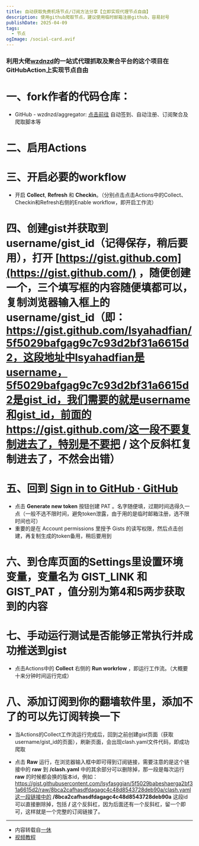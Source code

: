 ```yaml
---
title: 自动获取免费机场节点/订阅方法分享【立即实现代理节点自由】
description: 使用github爬取节点，建议使用临时邮箱注册github，容易封号
publishDate: 2025-04-09
tags:
  - 节点
ogImage: /social-card.avif
---
```

### 利用大佬[wzdnzd](https://github.com/wzdnzd)的一站式代理抓取及聚合平台的这个项目在GitHubAction上实现节点自由

# 一、fork作者的代码仓库：

- GitHub - wzdnzd/aggregator: [点击前往](https://github.com/wzdnzd/aggregator) 自动签到、自动注册、订阅聚合及爬取脚本等

# 二、启用Actions

# 三、开启必要的workflow
- 开启 **Collect**, **Refresh** 和 **Checkin**。（分别点击点击Actions中的Collect、Checkin和Refresh右侧的Enable workflow，即开启工作流）

# 四、创建gist并获取到username/gist_id（记得保存，稍后要用），打开 [https://gist.github.com](https://gist.github.com/) ，随便创建一个，三个填写框的内容随便填都可以，复制浏览器输入框上的username/gist_id（即：https://gist.github.com/lsyahadfian/5f5029bafgag9c7c93d2bf31a6615d2，这段地址中lsyahadfian是username，5f5029bafgag9c7c93d2bf31a6615d2是gist_id，我们需要的就是username和gist_id，前面的https://gist.github.com/这一段不要复制进去了，特别是不要把 / 这个反斜杠复制进去了，不然会出错）

# 五、回到 [Sign in to GitHub · GitHub](https://yixiu.icu/2024/11/07/zidongjiedian/)

- 点击 **Generate new token** 按钮创建  PAT 。名字随便填，过期时间选得久一点（一般不选不限时间，避免token泄露，由于用的是临时邮箱注册，选不限时间也可）
- 重要的是在 Account permissions 里授予 Gists 的读写权限，然后点击创建，再复制生成的token备用，稍后要用到

# 六、到仓库页面的Settings里设置环境变量，变量名为 **GIST_LINK** 和 **GIST_PAT** ，值分别为第4和5两步获取到的内容

# 七、手动运行测试是否能够正常执行并成功推送到gist
- 点击Actions中的 **Collect** 右侧的 **Run workrlow** ，即运行工作流。（大概要十来分钟时间运行完成）

# 八、添加订阅到你的翻墙软件里，添加不了的可以先订阅转换一下

- 当Actions的Collect工作流运行完成后，回到之前创建gist页面（获取username/gist_id的页面），刷新页面，会出现clash.yaml文件代码，即成功爬取

- 点击 **Raw** 运行，在浏览器输入框中即可得到订阅链接，需要注意的是这个链接中的 **raw** 到 **/clash.yaml** 中的其余部分可以删除掉，那一段是每次运行 **raw** 的时候都会换的版本id，例如：https://gist.githubusercontent.com/lsyfasggian/5f5029babeshaerga2bf31a6615d2/raw/8bca2cafhasdfdagagc4c48d8543728deb90a/clash.yaml这一段链接中的 **/8bca2cafhasdfdagagc4c48d8543728deb90a** 这段id可以直接删除掉，包括 **/** 这个反斜杠，因为后面还有一个反斜杠，留一个即可，这样就是一个完整的订阅链接了。


---

- 内容转载自[一休](https://yixiu.icu/2024/11/07/zidongjiedian/)
- [视频教程](https://www.youtube.com/watch?v=SvUtTw4MrIQ&t=307s)










